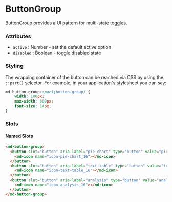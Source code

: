 # ButtonGroup

ButtonGroup provides a UI pattern for multi-state toggles.

### Attributes

- `active` : Number - set the default active option
- `disabled` : Boolean - toggle disabled state

### Styling

The wrapping container of the button can be reached via CSS by using the `::part()` selector. For example, in your application's stylesheet you can say:

```CSS
md-button-group::part(button-group) {
    width: 100px;
    max-width: 600px;
    font-size: 14px;
}
```

### Slots

#### Named Slots

```html
<md-button-group>
  <button slot="button" aria-label="pie-chart" type="button" value="pie-chart">
    <md-icon name="icon-pie-chart_16"></md-icon>
  </button>
  <button slot="button" aria-label="text-table" type="button" value="text-table">
    <md-icon name="icon-text-table_16"></md-icon>
  </button>
  <button slot="button" aria-label="analysis" type="button" value="analysis">
    <md-icon name="icon-analysis_16"></md-icon>
  </button>
</md-button-group>
```
